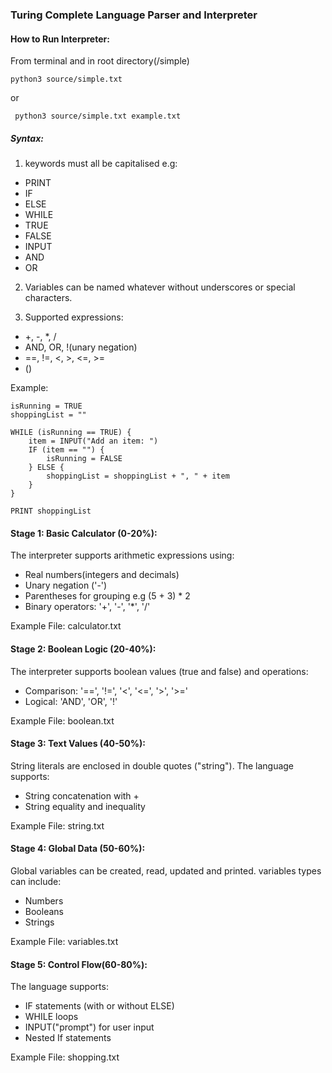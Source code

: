 ### Turing Complete Language Parser and Interpreter

#### How to Run Interpreter:

From terminal and in root directory(/simple)

``` python3 source/simple.txt ```

or

``` python3 source/simple.txt example.txt```

##### Syntax:
1. keywords must all be capitalised e.g:
- PRINT
- IF
- ELSE
- WHILE
- TRUE
- FALSE
- INPUT
- AND
- OR

2. Variables can be named whatever without underscores or special characters.

3. Supported expressions:
- +, -, *, /
- AND, OR, !(unary negation)
- ==, !=, <, >, <=, >=
- ()

Example:
```
isRunning = TRUE
shoppingList = ""

WHILE (isRunning == TRUE) {
    item = INPUT("Add an item: ")
    IF (item == "") {
        isRunning = FALSE
    } ELSE {
        shoppingList = shoppingList + ", " + item
    }
}

PRINT shoppingList

```

#### Stage 1: Basic Calculator (0-20%):
The interpreter supports arithmetic expressions using:
- Real numbers(integers and decimals)
- Unary negation ('-')
- Parentheses for grouping e.g (5 + 3) * 2
- Binary operators: '+', '-', '*', '/'

Example File: calculator.txt

#### Stage 2: Boolean Logic (20-40%):
The interpreter supports boolean values (true and false) and operations:
- Comparison: '==', '!=', '<', '<=', '>', '>='
- Logical: 'AND', 'OR', '!'

Example File: boolean.txt

#### Stage 3: Text Values (40-50%):
String literals are enclosed in double quotes ("string"). The language supports:
- String concatenation with +
- String equality and inequality

Example File: string.txt

#### Stage 4: Global Data (50-60%):
Global variables can be created, read, updated and printed. variables types can include:
- Numbers
- Booleans
- Strings

Example File: variables.txt

#### Stage 5: Control Flow(60-80%):
The language supports:
- IF statements (with or without ELSE)
- WHILE loops
- INPUT("prompt") for user input
- Nested If statements

Example File: shopping.txt

